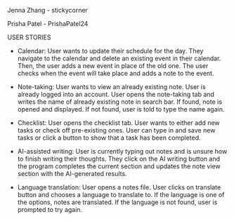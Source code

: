 Jenna Zhang - stickycorner

Prisha Patel - PrishaPatel24

USER STORIES

- Calendar: User wants to update their schedule for the day. They navigate to the calendar and delete an existing event in their calendar. Then, the user adds a new event in place of the old one. The user checks when the event will take place and adds a note to the event.

- Note-taking: User wants to view an already existing note. User is already logged into an account. User opens the note-taking tab and writes the name of already existing note in search bar. If found, note is opened and displayed. If not found, user is told to type the name again.

- Checklist: User opens the checklist tab. User wants to either add new tasks or check off pre-existing ones. User can type in and save new tasks or click a button to show that a task has been completed.

- AI-assisted writing: User is currently typing out notes and is unsure how to finish writing their thoughts. They click on the AI writing button and the program completes the current section and updates the note view section with the AI-generated results.

- Language translation: User opens a notes file. User clicks on translate button and chooses a language to translate to. If the language is one of the options, notes are translated. If the language is not found, user is prompted to try again.  
